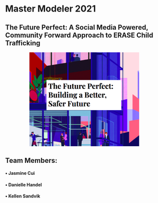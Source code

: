 # Master Modeler 2021 
## The Future Perfect: A Social Media Powered, Community Forward Approach to ERASE Child Trafficking 

<p align="center">
  <img src="https://github.com/macrodawg/thefutureperfect/blob/main/images/futureperfectreadme.png" width="350" title="The Future Perfect: Building a Better, Safer Future">
</p>


## Team Members:
#### • Jasmine Cui 
#### • Danielle Handel 
#### • Kellen Sandvik 

